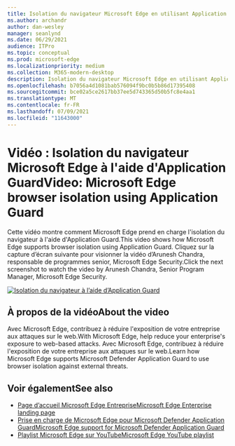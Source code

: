 ```yaml
---
title: Isolation du navigateur Microsoft Edge en utilisant Application Guard
ms.author: archandr
author: dan-wesley
manager: seanlynd
ms.date: 06/29/2021
audience: ITPro
ms.topic: conceptual
ms.prod: microsoft-edge
ms.localizationpriority: medium
ms.collection: M365-modern-desktop
description: Isolation du navigateur Microsoft Edge en utilisant Application Guard
ms.openlocfilehash: b7056a4d1081bab576094f9bc0b5b86d17395408
ms.sourcegitcommit: bce02a5ce2617bb37ee5d743365d50b5fc8e4aa1
ms.translationtype: MT
ms.contentlocale: fr-FR
ms.lasthandoff: 07/09/2021
ms.locfileid: "11643000"
---
```

# <a name="video-microsoft-edge-browser-isolation-using-application-guard"></a><span data-ttu-id="aa907-103">Vidéo : Isolation du navigateur Microsoft Edge à l'aide d'Application Guard</span><span class="sxs-lookup"><span data-stu-id="aa907-103">Video: Microsoft Edge browser isolation using Application Guard</span></span>

<span data-ttu-id="aa907-104">Cette vidéo montre comment Microsoft Edge prend en charge l'isolation du navigateur à l'aide d'Application Guard.</span><span class="sxs-lookup"><span data-stu-id="aa907-104">This video shows how Microsoft Edge supports browser isolation using Application Guard.</span></span> <span data-ttu-id="aa907-105">Cliquez sur la capture d’écran suivante pour visionner la vidéo d’Arunesh Chandra, responsable de programmes senior, Microsoft Edge Security.</span><span class="sxs-lookup"><span data-stu-id="aa907-105">Click the next screenshot to watch the video by Arunesh Chandra, Senior Program Manager, Microsoft Edge Security.</span></span>

[![Isolation du navigateur à l’aide d’Application Guard]( media/microsoft-edge-video-security-application-guard/0.png)](http://www.youtube.com/watch?v=zQjaRqNXMqw "Browser isolation using Application Guard")

## <a name="about-the-video"></a><span data-ttu-id="aa907-107">À propos de la vidéo</span><span class="sxs-lookup"><span data-stu-id="aa907-107">About the video</span></span>

<span data-ttu-id="aa907-108">Avec Microsoft Edge, contribuez à réduire l'exposition de votre entreprise aux attaques sur le web.</span><span class="sxs-lookup"><span data-stu-id="aa907-108">With Microsoft Edge, help reduce your enterprise's exposure to web-based attacks.</span></span> <span data-ttu-id="aa907-109">Avec Microsoft Edge, contribuez à réduire l'exposition de votre entreprise aux attaques sur le web.</span><span class="sxs-lookup"><span data-stu-id="aa907-109">Learn how Microsoft Edge supports Microsoft Defender Application Guard to use browser isolation against external threats.</span></span>

## <a name="see-also"></a><span data-ttu-id="aa907-110">Voir également</span><span class="sxs-lookup"><span data-stu-id="aa907-110">See also</span></span>

- [<span data-ttu-id="aa907-111">Page d’accueil Microsoft Edge Entreprise</span><span class="sxs-lookup"><span data-stu-id="aa907-111">Microsoft Edge Enterprise landing page</span></span>](https://aka.ms/EdgeEnterprise)
- [<span data-ttu-id="aa907-112">Prise en charge de Microsoft Edge pour Microsoft Defender Application Guard</span><span class="sxs-lookup"><span data-stu-id="aa907-112">Microsoft Edge support for Microsoft Defender Application Guard</span></span>](microsoft-edge-security-windows-defender-application-guard.md)
- [<span data-ttu-id="aa907-113">Playlist Microsoft Edge sur YouTube</span><span class="sxs-lookup"><span data-stu-id="aa907-113">Microsoft Edge YouTube playlist</span></span>](https://www.youtube.com/playlist?list=PLXtHYVsvn_b-uXh1tMeYpT-0iD8tD3tFy)